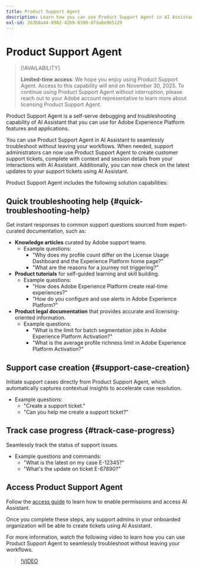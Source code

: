 ```yaml
---
title: Product Support Agent
description: Learn how you can use Product Support Agent in AI Assistant to streamline troubleshooting and the customer support ticket filing process.
exl-id: 263b8a44-8902-42b9-8390-d7da8e9b5129
---
```

# Product Support Agent

>[!AVAILABILITY]
>
>**Limited-time access**: We hope you enjoy using Product Support Agent. Access to this capability will end on November 30, 2025. To continue using Product Support Agent without interruption, please reach out to your Adobe account representative to learn more about licensing Product Support Agent.

Product Support Agent is a self-serve debugging and troubleshooting capability of AI Assistant that you can use for Adobe Experience Platform features and applications.

You can use Product Support Agent in AI Assistant to seamlessly troubleshoot without leaving your workflows. When needed, support administrators can now use Product Support Agent to create customer support tickets, complete with context and session details from your interactions with AI Assistant. Additionally, you can now check on the latest updates to your support tickets using AI Assistant.

Product Support Agent includes the following solution capabilities:

## Quick troubleshooting help {#quick-troubleshooting-help}

Get instant responses to common support questions sourced from expert-curated documentation, such as:

* **Knowledge articles** curated by Adobe support teams.
  * Example questions:
    * "Why does my profile count differ on the License Usage Dashboard and the Experience Platform home page?"
    * "What are the reasons for a journey not triggering?"
* **Product tutorials** for self-guided learning and skill building.
  * Example questions:
    * "How does Adobe Experience Platform create real-time experiences?"
    * "How do you configure and use alerts in Adobe Experience Platform?"
* **Product legal documentation** that provides accurate and licensing-oriented information.
  * Example questions:
    * "What is the limit for batch segmentation jobs in Adobe Experience Platform Activation?"
    * "What is the average profile richness limit in Adobe Experience Platform Activation?"

## Support case creation {#support-case-creation}

Initiate support cases directly from Product Support Agent, which automatically captures contextual insights to accelerate case resolution.

* Example questions:
  * "Create a support ticket."
  * "Can you help me create a support ticket?"

## Track case progress {#track-case-progress}

Seamlessly track the status of support issues.

* Example questions and commands:
  * "What is the latest on my case E-12345?"
  * "What's the update on ticket E-67890?"

## Access Product Support Agent

Follow the [access guide](../access.md) to learn how to enable permissions and access AI Assistant.

Once you complete these steps, any support admins in your onboarded organization will be able to create tickets using AI Assistant.

For more information, watch the following video to learn how you can use Product Support Agent to seamlessly troubleshoot without leaving your workflows.

>[!VIDEO](https://video.tv.adobe.com/v/3443183?learn=on)

